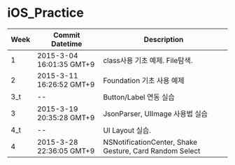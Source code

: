 # iOS_Practice

| Week | Commit Datetime          | Description                                             |
|------|--------------------------|---------------------------------------------------------|
|  1   | 2015-3-04 16:01:35 GMT+9 | class사용 기초 예제. File탐색.                          |
|  2   | 2015-3-11 16:26:52 GMT+9 | Foundation 기초 사용 예제                               |
| 3_t  | --                       | Button/Label 연동 실습                                  |
|  3   | 2015-3-19 20:35:28 GMT+9 | JsonParser, UIImage 사용법 실습                         |
| 4_t  | --                       | UI Layout 실습.                                         |
|  4   | 2015-3-28 22:36:05 GMT+9 | NSNotificationCenter, Shake Gesture, Card Random Select |
